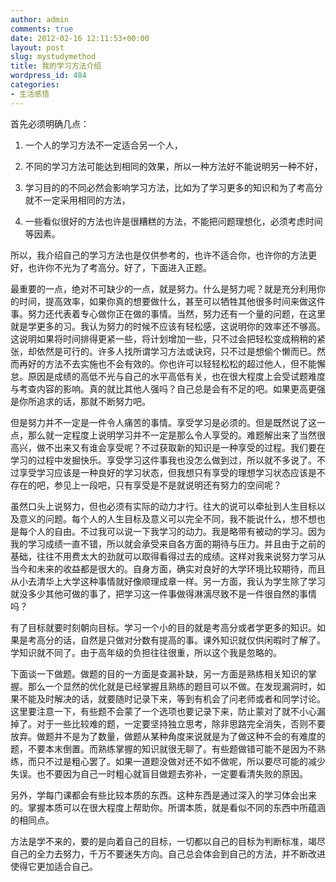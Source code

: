 ```yaml
---
author: admin
comments: true
date: 2012-02-16 12:11:53+00:00
layout: post
slug: mystudymethod
title: 我的学习方法介绍
wordpress_id: 484
categories:
- 生活感悟
---
```


首先必须明确几点：



	
  1. 一个人的学习方法不一定适合另一个人，

	
  2. 不同的学习方法可能达到相同的效果，所以一种方法好不能说明另一种不好，

	
  3. 学习目的的不同必然会影响学习方法，比如为了学习更多的知识和为了考高分就不一定采用相同的方法，

	
  4. 一些看似很好的方法也许是很糟糕的方法，不能把问题理想化，必须考虑时间等因素。


所以，我介绍自己的学习方法也是仅供参考的，也许不适合你，也许你的方法更好，也许你不光为了考高分。好了，下面进入正题。

最重要的一点，绝对不可缺少的一点，就是努力。什么是努力呢？就是充分利用你的时间，提高效率，如果你真的想要做什么，甚至可以牺牲其他很多时间来做这件事。努力还代表着专心做你正在做的事情。当然，努力还有一个量的问题，在这里就是学更多的习。我认为努力的时候不应该有轻松感，这说明你的效率还不够高。这说明如果将时间排得更紧一些，将计划增加一些，只不过会把轻松变成稍稍的紧张，却依然是可行的。许多人找所谓学习方法或诀窍，只不过是想偷个懒而已。然而再好的方法不去实施也不会有效的。你也许可以轻轻松松的超过他人，但不能懈怠。原因是成绩的高低不光与自己的水平高低有关，也在很大程度上会受试题难度与考查内容的影响。真的就比其他人强吗？自己总是会有不足的吧。如果更高更强是你所追求的话，那就不断努力吧。

但是努力并不一定是一件令人痛苦的事情。享受学习是必须的。但是既然说了这一点，那么就一定程度上说明学习并不一定是那么令人享受的。难题解出来了当然很高兴，做不出来又有谁会享受呢？不过获取新的知识是一种享受的过程。我们要在学习的过程中发掘快乐。享受学习这件事我也没怎么做到过，所以就不多说了。不过享受学习应该是一种良好的学习状态，但我想只有享受的理想学习状态应该是不存在的吧，参见上一段吧，只有享受是不是就说明还有努力的空间呢？

虽然口头上说努力，但也必须有实际的动力才行。往大的说可以牵扯到人生目标以及意义的问题。每个人的人生目标及意义可以完全不同，我不能说什么，想不想也是每个人的自由。不过我可以说一下我学习的动力。我是略带有被动的学习。因为我的学习成绩一直不错，所以就会承受来自各方面的期待与压力。并且由于之前的基础，往往不用费太大的劲就可以取得看得过去的成绩。这样对我来说努力学习从当今和未来的收益都是很大的。自身方面，确实对良好的大学环境比较期待，而且从小去清华上大学这种事情就好像顺理成章一样。另一方面，我认为学生除了学习就没多少其他可做的事了，把学习这一件事做得淋漓尽致不是一件很自然的事情吗？

有了目标就要时刻朝向目标。学习一个小的目的就是考高分或者学更多的知识。如果是考高分的话，自然是只做对分数有提高的事。课外知识就仅供闲暇时了解了。学知识就不同了。由于高年级的负担往往很重，所以这个我是忽略的。

下面谈一下做题。做题的目的一方面是查漏补缺，另一方面是熟练相关知识的掌握。那么一个显然的优化就是已经掌握且熟练的题目可以不做。在发现漏洞时，如果不能及时解决的话，就要随时记录下来，等到有机会了问老师或者和同学讨论。这里要注意一下，有些题不会蒙了一个选项也要记录下来，防止蒙对了就不小心漏掉了。对于一些比较难的题，一定要坚持独立思考，除非思路完全消失，否则不要放弃。做题并不是为了数量，做题从某种角度来说就是为了做这种不会的有难度的题，不要本末倒置。而熟练掌握的知识就很无聊了。有些题做错可能不是因为不熟练，而只不过是粗心罢了。如果一道题没做对还不如不做呢，所以要尽可能的减少失误。也不要因为自己一时粗心就盲目做题去弥补，一定要看清失败的原因。

另外，学每门课都会有些比较本质的东西。这种东西是通过深入的学习体会出来的。掌握本质可以在很大程度上帮助你。所谓本质，就是看似不同的东西中所蕴涵的相同点。

方法是学不来的，要的是向着自己的目标，一切都以自己的目标为判断标准，竭尽自己的全力去努力，千万不要迷失方向。自己总会体会到自己的方法，并不断改进使得它更加适合自己。
